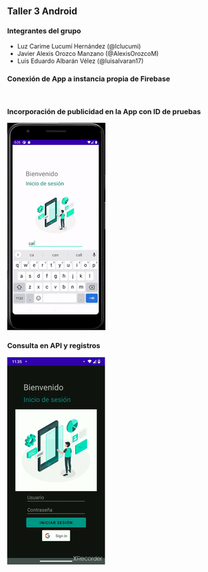 ## Taller 3 Android

### Integrantes del grupo
- Luz Carime Lucumí Hernández (@lclucumi)
- Javier Alexis Orozco Manzano (@AlexisOrozcoM)
- Luis Eduardo Albarán Vélez (@luisalvaran17)

### Conexión de App a instancia propia de Firebase
![]()

### Incorporación de publicidad en la App con ID de pruebas
![](GIFPublicidad.gif)

### Consulta en API y registros
![](GIFAPI.gif)
